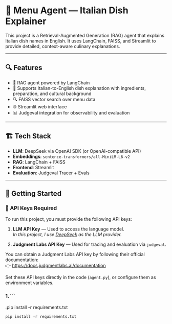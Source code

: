 # 🍝 Menu Agent — Italian Dish Explainer

This project is a Retrieval-Augmented Generation (RAG) agent that explains Italian dish names in English. It uses LangChain, FAISS, and Streamlit to provide detailed, context-aware culinary explanations.

---

## 🔍 Features

- 🧠 RAG agent powered by LangChain
- 📖 Supports Italian-to-English dish explanation with ingredients, preparation, and cultural background
- 🔍 FAISS vector search over menu data
- 🌐 Streamlit web interface
- 📊 Judgeval integration for observability and evaluation

---

## 🏗️ Tech Stack

- **LLM**: DeepSeek via OpenAI SDK (or OpenAI-compatible API)
- **Embeddings**: `sentence-transformers/all-MiniLM-L6-v2`
- **RAG**: LangChain + FAISS
- **Frontend**: Streamlit
- **Evaluation**: Judgeval Tracer + Evals

---

## 🚀 Getting Started
### 🔑 API Keys Required

To run this project, you must provide the following API keys:

1. **LLM API Key** — Used to access the language model.  
   *In this project, I use [DeepSeek](https://deepseek.com) as the LLM provider.*

2. **Judgment Labs API Key** — Used for tracing and evaluation via `judgeval`.

You can obtain a Judgment Labs API key by following their official documentation:  
👉 https://docs.judgmentlabs.ai/documentation

Set these API keys directly in the code (`agent.py`), or configure them as environment variables.


###  1.```
.pip install -r requirements.txt
```
pip install -r requirements.txt